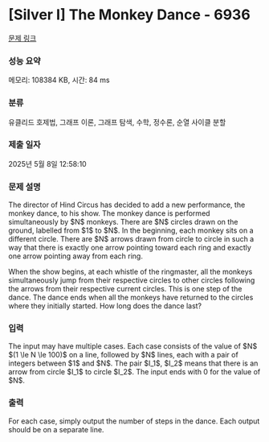 # [Silver I] The Monkey Dance - 6936 

[문제 링크](https://www.acmicpc.net/problem/6936) 

### 성능 요약

메모리: 108384 KB, 시간: 84 ms

### 분류

유클리드 호제법, 그래프 이론, 그래프 탐색, 수학, 정수론, 순열 사이클 분할

### 제출 일자

2025년 5월 8일 12:58:10

### 문제 설명

<p>The director of Hind Circus has decided to add a new performance, the monkey dance, to his show. The monkey dance is performed simultaneously by $N$ monkeys. There are $N$ circles drawn on the ground, labelled from $1$ to $N$. In the beginning, each monkey sits on a different circle. There are $N$ arrows drawn from circle to circle in such a way that there is exactly one arrow pointing toward each ring and exactly one arrow pointing away from each ring.</p>

<p>When the show begins, at each whistle of the ringmaster, all the monkeys simultaneously jump from their respective circles to other circles following the arrows from their respective current circles. This is one step of the dance. The dance ends when all the monkeys have returned to the circles where they initially started. How long does the dance last?</p>

### 입력 

 <p>The input may have multiple cases. Each case consists of the value of $N$ $(1 \le N \le 100)$ on a line, followed by $N$ lines, each with a pair of integers between $1$ and $N$. The pair $I_1$, $I_2$ means that there is an arrow from circle $I_1$ to circle $I_2$. The input ends with 0 for the value of $N$.</p>

### 출력 

 <p>For each case, simply output the number of steps in the dance. Each output should be on a separate line.</p>

